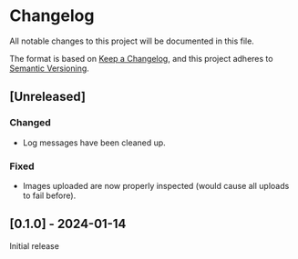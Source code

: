 # Changelog

All notable changes to this project will be documented in this file.

The format is based on [Keep a Changelog](https://keepachangelog.com/en/1.0.0/),
and this project adheres to [Semantic Versioning](https://semver.org/spec/v2.0.0.html).

## [Unreleased]

### Changed

* Log messages have been cleaned up.

### Fixed

* Images uploaded are now properly inspected (would cause all uploads to fail before).

## [0.1.0] - 2024-01-14

Initial release
